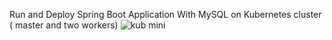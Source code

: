 Run and Deploy Spring Boot Application With MySQL on Kubernetes cluster ( master and two workers) 
![kub mini](https://github.com/NadineMili/Devops/assets/80693299/9cd01d6f-2f48-427a-97e0-9aa602c4384d)

